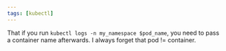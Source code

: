 ```yaml
---
tags: [kubectl]
---
```


That if you run `kubectl logs -n my_namespace $pod_name`, you need to pass a container name afterwards.
I always forget that pod != container.
